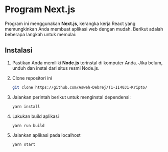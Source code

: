 # Program Next.js

Program ini menggunakan **Next.js**, kerangka kerja React yang memungkinkan Anda membuat aplikasi web dengan mudah. Berikut adalah beberapa langkah untuk memulai:

## Instalasi

1. Pastikan Anda memiliki **Node.js** terinstal di komputer Anda. Jika belum, unduh dan instal dari situs resmi Node.js.

2. Clone repositori ini
   ```bash
   git clone https://github.com/Asweh-Debrej/T1-II4031-Kripto/

4. Jalankan perintah berikut untuk menginstal dependensi:
   ```bash
   yarn install

5. Lakukan build aplikasi
   ```bash
   yarn run build

6. Jalankan aplikasi pada localhost
   ```bash
   yarn start
